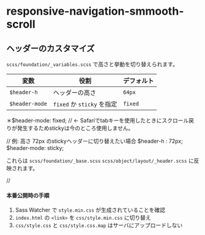 # responsive-navigation-smmooth-scroll

## ヘッダーのカスタマイズ

`scss/foundation/_variables.scss` で高さと挙動を切り替えられます。

| 変数            | 役割                      | デフォルト  |
|----------------|---------------------------|-----------|
| `$header-h`    | ヘッダーの高さ              | `64px`    |
| `$header-mode` | `fixed` か `sticky` を指定 | `fixed`   |

＊$header-mode: fixed; // ← Safariでtabキーを使用したときにスクロール戻りが発生するためstickyは今のところ使用しません。

// 例: 高さ 72px のstickyヘッダーに切り替えたい場合
$header-h   : 72px;
$header-mode: sticky;

これらは
`scss/foundation/_base.scss`
`scss/object/layout/_header.scss`
に反映されます。

//


#### 本番公開時の手順
1. Sass Watcher で `style.min.css` が生成されていることを確認  
2. `index.html` の `<link>` を `css/style.min.css` に切り替え  
3. `css/style.css` と `css/style.css.map` はサーバにアップロードしない